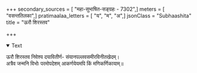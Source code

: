 +++
secondary_sources = [ "महा-सुभाषित-सङ्ग्रहः - 7302",]
meters = [ "वसन्ततिलका",]
pratimaalaa_letters = [ "य", "म", "अ",]
jsonClass = "Subhaashita"
title = "ऊरौ शिरस्तव"

+++

<details open><summary>Text</summary>

ऊरौ शिरस्तव निवेश्य दयावितीर्ण- संयानपल्लवसमीरविनीतखेदम्।  
अत्रैव जन्मनि विभोः परमोपदेशम् आकर्णयेयमपि किं मणिकर्णिकायाम्॥
</details>
